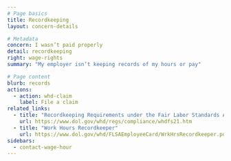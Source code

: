 ```yaml
---
# Page basics
title: Recordkeeping
layout: concern-details

# Metadata
concern: I wasn’t paid properly
detail: recordkeeping
right: wage-rights
summary: "My employer isn’t keeping records of my hours or pay"

# Page content
blurb: records
actions:
  - action: whd-claim
    label: File a claim
related_links:
  - title: "Recordkeeping Requirements under the Fair Labor Standards Act"
    url: https://www.dol.gov/whd/regs/compliance/whdfs21.htm
  - title: "Work Hours Recordkeeper"
    url: https://www.dol.gov/whd/FLSAEmployeeCard/WrkHrsRecordkeeper.pdf
sidebars:
  - contact-wage-hour
---
```

